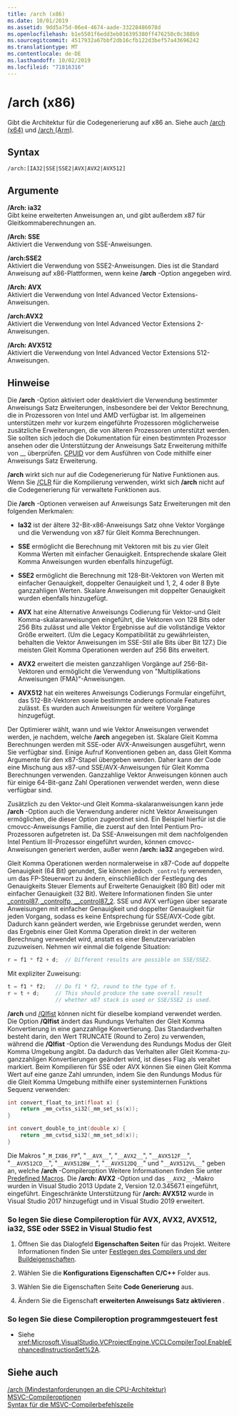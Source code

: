 ```yaml
---
title: /arch (x86)
ms.date: 10/01/2019
ms.assetid: 9dd5a75d-06e4-4674-aade-33228486078d
ms.openlocfilehash: b1e5501f6edd3eb016395380ff476250c0c388b9
ms.sourcegitcommit: 4517932a67bbf2db16cfb122d3bef57a43696242
ms.translationtype: MT
ms.contentlocale: de-DE
ms.lasthandoff: 10/02/2019
ms.locfileid: "71816316"
---
```

# <a name="arch-x86"></a>/arch (x86)

Gibt die Architektur für die Codegenerierung auf x86 an. Siehe auch [/arch (x64)](arch-x64.md) und [/arch (Arm)](arch-arm.md).

## <a name="syntax"></a>Syntax

```
/arch:[IA32|SSE|SSE2|AVX|AVX2|AVX512]
```

## <a name="arguments"></a>Argumente

**/Arch: ia32**<br/>
Gibt keine erweiterten Anweisungen an, und gibt außerdem x87 für Gleitkommaberechnungen an.

**/Arch: SSE**<br/>
Aktiviert die Verwendung von SSE-Anweisungen.

**/arch:SSE2**<br/>
Aktiviert die Verwendung von SSE2-Anweisungen. Dies ist die Standard Anweisung auf x86-Plattformen, wenn keine **/arch** -Option angegeben wird.

**/Arch: AVX**<br/>
Aktiviert die Verwendung von Intel Advanced Vector Extensions-Anweisungen.

**/arch:AVX2**<br/>
Aktiviert die Verwendung von Intel Advanced Vector Extensions 2-Anweisungen.

**/Arch: AVX512**<br/>
Aktiviert die Verwendung von Intel Advanced Vector Extensions 512-Anweisungen.

## <a name="remarks"></a>Hinweise

Die **/arch** -Option aktiviert oder deaktiviert die Verwendung bestimmter Anweisungs Satz Erweiterungen, insbesondere bei der Vektor Berechnung, die in Prozessoren von Intel und AMD verfügbar ist. Im allgemeinen unterstützen mehr vor kurzem eingeführte Prozessoren möglicherweise zusätzliche Erweiterungen, die von älteren Prozessoren unterstützt werden. Sie sollten sich jedoch die Dokumentation für einen bestimmten Prozessor ansehen oder die Unterstützung der Anweisungs Satz Erweiterung mithilfe von __ überprüfen. [ CPUID](../../intrinsics/cpuid-cpuidex.md) vor dem Ausführen von Code mithilfe einer Anweisungs Satz Erweiterung.

**/arch** wirkt sich nur auf die Codegenerierung für Native Funktionen aus. Wenn Sie [/CLR](clr-common-language-runtime-compilation.md) für die Kompilierung verwenden, wirkt sich **/arch** nicht auf die Codegenerierung für verwaltete Funktionen aus.

Die **/arch** -Optionen verweisen auf Anweisungs Satz Erweiterungen mit den folgenden Merkmalen:

- **Ia32** ist der ältere 32-Bit-x86-Anweisungs Satz ohne Vektor Vorgänge und die Verwendung von x87 für Gleit Komma Berechnungen.

- **SSE** ermöglicht die Berechnung mit Vektoren mit bis zu vier Gleit Komma Werten mit einfacher Genauigkeit. Entsprechende skalare Gleit Komma Anweisungen wurden ebenfalls hinzugefügt.

- **SSE2** ermöglicht die Berechnung mit 128-Bit-Vektoren von Werten mit einfacher Genauigkeit, doppelter Genauigkeit und 1, 2, 4 oder 8 Byte ganzzahligen Werten. Skalare Anweisungen mit doppelter Genauigkeit wurden ebenfalls hinzugefügt.

- **AVX** hat eine Alternative Anweisungs Codierung für Vektor-und Gleit Komma-skalaranweisungen eingeführt, die Vektoren von 128 Bits oder 256 Bits zulässt und alle Vektor Ergebnisse auf die vollständige Vektor Größe erweitert. (Um die Legacy Kompatibilität zu gewährleisten, behalten die Vektor Anweisungen im SSE-Stil alle Bits über Bit 127.) Die meisten Gleit Komma Operationen werden auf 256 Bits erweitert.

- **AVX2** erweitert die meisten ganzzahligen Vorgänge auf 256-Bit-Vektoren und ermöglicht die Verwendung von "Multiplikations Anweisungen (FMA)"-Anweisungen.

- **AVX512** hat ein weiteres Anweisungs Codierungs Formular eingeführt, das 512-Bit-Vektoren sowie bestimmte andere optionale Features zulässt. Es wurden auch Anweisungen für weitere Vorgänge hinzugefügt.

Der Optimierer wählt, wann und wie Vektor Anweisungen verwendet werden, je nachdem, welche **/arch** angegeben ist. Skalare Gleit Komma Berechnungen werden mit SSE-oder AVX-Anweisungen ausgeführt, wenn Sie verfügbar sind. Einige Aufruf Konventionen geben an, dass Gleit Komma Argumente für den x87-Stapel übergeben werden. Daher kann der Code eine Mischung aus x87-und SSE/AVX-Anweisungen für Gleit Komma Berechnungen verwenden. Ganzzahlige Vektor Anweisungen können auch für einige 64-Bit-ganz Zahl Operationen verwendet werden, wenn diese verfügbar sind.

Zusätzlich zu den Vektor-und Gleit Komma-skalaranweisungen kann jede **/arch** -Option auch die Verwendung anderer nicht Vektor Anweisungen ermöglichen, die dieser Option zugeordnet sind. Ein Beispiel hierfür ist die cmovcc-Anweisungs Familie, die zuerst auf den Intel Pentium Pro-Prozessoren aufgetreten ist. Da SSE-Anweisungen mit dem nachfolgenden Intel Pentium III-Prozessor eingeführt wurden, können cmovcc-Anweisungen generiert werden, außer wenn **/arch: ia32** angegeben wird.

Gleit Komma Operationen werden normalerweise in x87-Code auf doppelte Genauigkeit (64 Bit) gerundet, Sie können jedoch `_controlfp` verwenden, um das FP-Steuerwort zu ändern, einschließlich der Festlegung des Genauigkeits Steuer Elements auf Erweiterte Genauigkeit (80 Bit) oder mit einfacher Genauigkeit (32 Bit). Weitere Informationen finden Sie unter [_control87, _controlfp, \__control87_2](../../c-runtime-library/reference/control87-controlfp-control87-2.md). SSE und AVX verfügen über separate Anweisungen mit einfacher Genauigkeit und doppelter Genauigkeit für jeden Vorgang, sodass es keine Entsprechung für SSE/AVX-Code gibt. Dadurch kann geändert werden, wie Ergebnisse gerundet werden, wenn das Ergebnis einer Gleit Komma Operation direkt in der weiteren Berechnung verwendet wird, anstatt es einer Benutzervariablen zuzuweisen. Nehmen wir einmal die folgende Situation:

```cpp
r = f1 * f2 + d;  // Different results are possible on SSE/SSE2.
```

Mit expliziter Zuweisung:

```cpp
t = f1 * f2;   // Do f1 * f2, round to the type of t.
r = t + d;     // This should produce the same overall result
               // whether x87 stack is used or SSE/SSE2 is used.
```

**/arch** und [/QIfist](qifist-suppress-ftol.md) können nicht für dieselbe kompiand verwendet werden. Die Option **/QIfist** ändert das Rundungs Verhalten der Gleit Komma Konvertierung in eine ganzzahlige Konvertierung. Das Standardverhalten besteht darin, den Wert TRUNCATE (Round to Zero) zu verwenden, während die **/QIfist** -Option die Verwendung des Rundungs Modus der Gleit Komma Umgebung angibt. Da dadurch das Verhalten aller Gleit Komma-zu-ganzzahligen Konvertierungen geändert wird, ist dieses Flag als veraltet markiert. Beim Kompilieren für SSE oder AVX können Sie einen Gleit Komma Wert auf eine ganze Zahl umrunden, indem Sie den Rundungs Modus für die Gleit Komma Umgebung mithilfe einer systeminternen Funktions Sequenz verwenden:

```cpp
int convert_float_to_int(float x) {
    return _mm_cvtss_si32(_mm_set_ss(x));
}

int convert_double_to_int(double x) {
    return _mm_cvtsd_si32(_mm_set_sd(x));
}
```

Die Makros "`_M_IX86_FP`", "`__AVX__`", "`__AVX2__`", "`__AVX512F__`", "`__AVX512CD__`", "`__AVX512BW__`", "`__AVX512DQ__`" und "`__AVX512VL__`" geben an, welche **/arch** -Compileroption Weitere Informationen finden Sie unter [Predefined Macros](../../preprocessor/predefined-macros.md). Die **/arch: AVX2** -Option und das `__AVX2__`-Makro wurden in Visual Studio 2013 Update 2, Version 12.0.34567.1 eingeführt, eingeführt. Eingeschränkte Unterstützung für **/arch: AVX512** wurde in Visual Studio 2017 hinzugefügt und in Visual Studio 2019 erweitert.

### <a name="to-set-this-compiler-option-for-avx-avx2-avx512-ia32-sse-or-sse2-in-visual-studio"></a>So legen Sie diese Compileroption für AVX, AVX2, AVX512, ia32, SSE oder SSE2 in Visual Studio fest

1. Öffnen Sie das Dialogfeld **Eigenschaften Seiten** für das Projekt. Weitere Informationen finden Sie unter [Festlegen des Compilers und der Buildeigenschaften](../working-with-project-properties.md).

1. Wählen Sie die **Konfigurations Eigenschaften** **C/C++**  Folder aus.

1. Wählen Sie die Eigenschaften Seite **Code Generierung** aus.

1. Ändern Sie die Eigenschaft **erweiterten Anweisungs Satz aktivieren** .

### <a name="to-set-this-compiler-option-programmatically"></a>So legen Sie diese Compileroption programmgesteuert fest

- Siehe <xref:Microsoft.VisualStudio.VCProjectEngine.VCCLCompilerTool.EnableEnhancedInstructionSet%2A>.

## <a name="see-also"></a>Siehe auch

[/arch (Mindestanforderungen an die CPU-Architektur)](arch-minimum-cpu-architecture.md)<br/>
[MSVC-Compileroptionen](compiler-options.md)<br/>
[Syntax für die MSVC-Compilerbefehlszeile](compiler-command-line-syntax.md)
